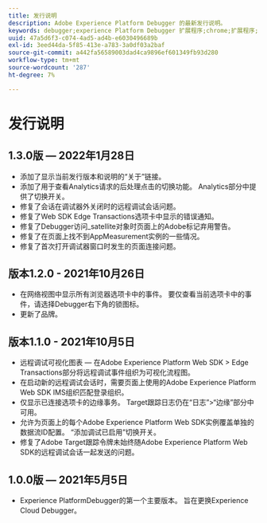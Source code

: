 ```yaml
---
title: 发行说明
description: Adobe Experience Platform Debugger 的最新发行说明。
keywords: debugger;experience Platform Debugger 扩展程序;chrome;扩展程序;发行说明
uuid: 47a5d6f3-c074-4ad5-ad4b-e6030496689b
exl-id: 3eed44da-5f85-413e-a783-3a0df03a2baf
source-git-commit: a442fa56589003dad4ca9896ef601349fb93d280
workflow-type: tm+mt
source-wordcount: '287'
ht-degree: 7%

---
```


# 发行说明

## 1.3.0版 — 2022年1月28日

* 添加了显示当前发行版本和说明的“关于”链接。
* 添加了用于查看Analytics请求的后处理点击的切换功能。 Analytics部分中提供了切换开关。
* 修复了会话在调试器外关闭时的远程调试会话问题。
* 修复了Web SDK Edge Transactions选项卡中显示的错误通知。
* 修复了Debugger访问_satellite对象时页面上的Adobe标记弃用警告。
* 修复了在页面上找不到AppMeasurement实例的一些情况。
* 修复了首次打开调试器窗口时发生的页面连接问题。

## 版本1.2.0 - 2021年10月26日

* 在网络视图中显示所有浏览器选项卡中的事件。 要仅查看当前选项卡中的事件，请选择Debugger右下角的锁图标。
* 更新了品牌。

## 版本1.1.0 - 2021年10月5日

* 远程调试可视化图表 — 在Adobe Experience Platform Web SDK > Edge Transactions部分将远程调试事件组织为可视化流程图。
* 在启动新的远程调试会话时，需要页面上使用的Adobe Experience Platform Web SDK IMS组织匹配登录组织。
* 仅显示已连接选项卡的边缘事务。 Target跟踪日志仍在“日志”>“边缘”部分中可用。
* 允许为页面上的每个Adobe Experience Platform Web SDK实例覆盖单独的数据流ID配置。 “添加调试已启用”切换开关。
* 修复了Adobe Target跟踪令牌未始终随Adobe Experience Platform Web SDK的远程调试会话一起发送的问题。

## 1.0.0版 — 2021年5月5日

* Experience PlatformDebugger的第一个主要版本。 旨在更换Experience Cloud Debugger。
